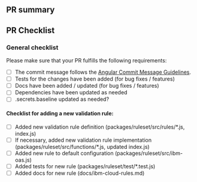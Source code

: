 ## PR summary
<!-- please include a brief summary of the changes in this PR -->


## PR Checklist

### General checklist
Please make sure that your PR fulfills the following requirements:  
- [ ] The commit message follows the [Angular Commit Message Guidelines](https://github.com/angular/angular/blob/master/CONTRIBUTING.md#-commit-message-guidelines).
- [ ] Tests for the changes have been added (for bug fixes / features)
- [ ] Docs have been added / updated (for bug fixes / features)
- [ ] Dependencies have been updated as needed
- [ ] .secrets.baseline updated as needed?

#### Checklist for adding a new validation rule:
- [ ] Added new validation rule definition (packages/ruleset/src/rules/*.js, index.js)
- [ ] If necessary, added new validation rule implementation (packages/ruleset/src/functions/*.js, updated index.js)
- [ ] Added new rule to default configuration (packages/ruleset/src/ibm-oas.js)
- [ ] Added tests for new rule (packages/ruleset/test/*.test.js)
- [ ] Added docs for new rule (docs/ibm-cloud-rules.md)
